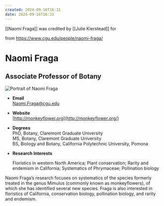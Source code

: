 ```yaml
---
created: 2024-09-16T16:31
date: 2024-09-16T16:33
---
```

[[Naomi Fraga]] was credited by [[Julie Kierstead]] for 

from https://www.cgu.edu/people/naomi-fraga/
# Naomi Fraga

## Associate Professor of Botany

![Portrait of Naomi Fraga](https://www.cgu.edu/wp-content/uploads/2016/11/Fraga_Naomi_1000-600x600.jpg)

- **Email**  
    [Naomi.Fraga@cgu.edu](mailto:Naomi.Fraga@cgu.edu)
- **Website**  
    [http://monkeyflower.org](http://monkeyflower.org/)
- **Degrees**  
    PhD, Botany, Claremont Graduate University  
    MS, Botany, Claremont Graduate University  
    BS, Biology and Botany, California Polytechnic University, Pomona  
    
- **Research Interests**  
    
    Floristics in western North America; Plant conservation; Rarity and endemism in California; Systematics of Phrymaceae; Pollination biology  
    

Naomi Fraga’s research focuses on systematics of the species formerly treated in the genus Mimulus (commonly known as monkeyflowers), of which she has identified several new species. Fraga is also interested in floristics of California, conservation biology, pollination biology, and rarity and endemism.